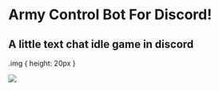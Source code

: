 # Army Control Bot For Discord!
## A little text chat idle game in discord

.img {
    height: 20px
}

<img src="https://cdn.discordapp.com/attachments/766586576230154273/1012581485166985246/unknown.png">